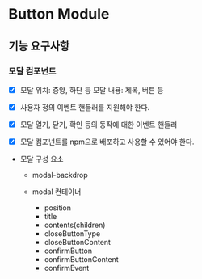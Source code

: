 # Button Module

## 기능 요구사항

### 모달 컴포넌트

- [x] 모달 위치: 중앙, 하단 등
      모달 내용: 제목, 버튼 등

- [x] 사용자 정의 이벤트 핸들러를 지원해야 한다.

- [x] 모달 열기, 닫기, 확인 등의 동작에 대한 이벤트 핸들러

- [x] 모달 컴포넌트를 npm으로 배포하고 사용할 수 있어야 한다.

- 모달 구성 요소

  - modal-backdrop

  - modal 컨테이너

    - position
    - title
    - contents(children)
    - closeButtonType
    - closeButtonContent
    - confirmButton
    - confirmButtonContent
    - confirmEvent


